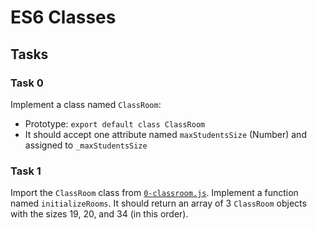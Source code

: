 # ES6 Classes

## Tasks

### Task 0
Implement a class named `ClassRoom`:
- Prototype: `export default class ClassRoom`
- It should accept one attribute named `maxStudentsSize` (Number) and assigned to `_maxStudentsSize`

### Task 1
Import the `ClassRoom` class from [`0-classroom.js`](0-classrom.js).
Implement a function named `initializeRooms`. It should return an array of 3 `ClassRoom` objects with the sizes 19, 20, and 34 (in this order).
